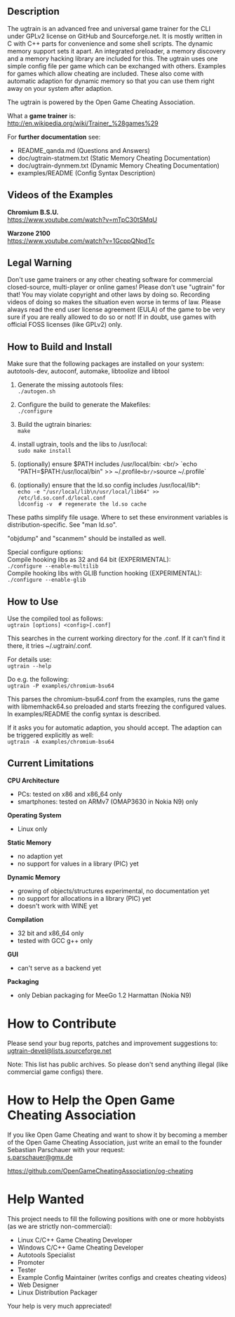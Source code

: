 ## Description

The ugtrain is an advanced free and universal game trainer for the CLI under
GPLv2 license on GitHub and Sourceforge.net. It is mostly written in C with
C++ parts for convenience and some shell scripts. The dynamic memory support
sets it apart. An integrated preloader, a memory discovery and a memory
hacking library are included for this.
The ugtrain uses one simple config file per game which can be exchanged
with others. Examples for games which allow cheating are included. These
also come with automatic adaption for dynamic memory so that you can use
them right away on your system after adaption.

The ugtrain is powered by the Open Game Cheating Association.

What a **game trainer** is: <br/>
http://en.wikipedia.org/wiki/Trainer_%28games%29

For **further documentation** see:

* README_qanda.md (Questions and Answers)
* doc/ugtrain-statmem.txt (Static Memory Cheating Documentation)
* doc/ugtrain-dynmem.txt (Dynamic Memory Cheating Documentation)
* examples/README (Config Syntax Description)

## Videos of the Examples

**Chromium B.S.U.** <br/>
https://www.youtube.com/watch?v=mTpC30tSMqU

**Warzone 2100** <br/>
https://www.youtube.com/watch?v=1GcppQNpdTc

## Legal Warning

Don't use game trainers or any other cheating software for commercial
closed-source, multi-player or online games! Please don't use "ugtrain"
for that! You may violate copyright and other laws by doing so. Recording
videos of doing so makes the situation even worse in terms of law. Please
always read the end user license agreement (EULA) of the game to be very
sure if you are really allowed to do so or not! If in doubt, use games
with official FOSS licenses (like GPLv2) only.

## How to Build and Install

Make sure that the following packages are installed on your system: <br/>
autotools-dev, autoconf, automake, libtoolize and libtool

1. Generate the missing autotools files: <br/>
`./autogen.sh`

2. Configure the build to generate the Makefiles: <br/>
`./configure`

3. Build the ugtrain binaries: <br/>
`make`

4. install ugtrain, tools and the libs to /usr/local: <br/>
`sudo make install`

5. (optionally) ensure $PATH includes /usr/local/bin: <br/>
`echo "PATH=$PATH:/usr/local/bin" >> ~/.profile` <br/>
`source ~/.profile`

6. (optionally) ensure that the ld.so config includes /usr/local/lib\*: <br/>
`echo -e "/usr/local/lib\n/usr/local/lib64" >> /etc/ld.so.conf.d/local.conf` <br/>
`ldconfig -v  # regenerate the ld.so cache`

These paths simplify file usage. Where to set these environment
variables is distribution-specific. See "man ld.so".

"objdump" and "scanmem" should be installed as well.

Special configure options: <br/>
Compile hooking libs as 32 and 64 bit (EXPERIMENTAL): <br/>
`./configure --enable-multilib` <br/>
Compile hooking libs with GLIB function hooking (EXPERIMENTAL): <br/>
`./configure --enable-glib`

## How to Use

Use the compiled tool as follows: <br/>
`ugtrain [options] <config>[.conf]`

This searches in the current working directory for the <config>.conf.
If it can't find it there, it tries ~/.ugtrain/<config>.conf.

For details use: <br/>
`ugtrain --help`

Do e.g. the following: <br/>
`ugtrain -P examples/chromium-bsu64`

This parses the chromium-bsu64.conf from the examples, runs the
game with libmemhack64.so preloaded and starts freezing the
configured values. In examples/README the config syntax is described.

If it asks you for automatic adaption, you should accept. The
adaption can be triggered explicitly as well: <br/>
`ugtrain -A examples/chromium-bsu64`

## Current Limitations

**CPU Architecture**

* PCs: tested on x86 and x86\_64 only
* smartphones: tested on ARMv7 (OMAP3630 in Nokia N9) only

**Operating System**

* Linux only

**Static Memory**

* no adaption yet
* no support for values in a library (PIC) yet

**Dynamic Memory**

* growing of objects/structures experimental, no documentation yet
* no support for allocations in a library (PIC) yet
* doesn't work with WINE yet

**Compilation**

* 32 bit and x86\_64 only
* tested with GCC g++ only

**GUI**

* can't serve as a backend yet

**Packaging**

* only Debian packaging for MeeGo 1.2 Harmattan (Nokia N9)

# How to Contribute

Please send your bug reports, patches and improvement suggestions to: <br/>
ugtrain-devel@lists.sourceforge.net

Note: This list has public archives. So please don't send
anything illegal (like commercial game configs) there.

# How to Help the Open Game Cheating Association

If you like Open Game Cheating and want to show it by becoming
a member of the Open Game Cheating Association, just write an
email to the founder Sebastian Parschauer with your request: <br/>
s.parschauer@gmx.de

https://github.com/OpenGameCheatingAssociation/og-cheating

# Help Wanted

This project needs to fill the following positions with
one or more hobbyists (as we are strictly non-commercial):

* Linux C/C++ Game Cheating Developer
* Windows C/C++ Game Cheating Developer
* Autotools Specialist
* Promoter
* Tester
* Example Config Maintainer (writes configs and creates cheating videos)
* Web Designer
* Linux Distribution Packager

Your help is very much appreciated!
